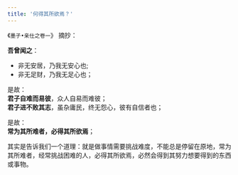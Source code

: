 ```yaml
---
title: '何得其所欲焉？'
---
```

 《`墨子•亲仕之卷一`》 摘抄：

__吾曾闻之__： 

* 非无安居，乃我无安心也;  
* 非无足财，乃我无足心也；  

是故：  
__君子自难而易彼__，众人自易而难彼；  
__君子进不败其志__，虽杂庸民，终无怨心，彼有自信者也；  

是故：  
__常为其所难者，必得其所欲焉__；

其实是告诉我们一个道理：就是做事情需要挑战难度，不能总是停留在原地，常为其所难者，经常挑战困难的人，必得其所欲焉，必然会得到其努力想要得到的东西或事物。